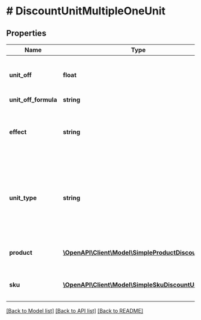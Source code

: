 # # DiscountUnitMultipleOneUnit

## Properties

Name | Type | Description | Notes
------------ | ------------- | ------------- | -------------
**unit_off** | **float** | Number of units to be granted a full value discount. | [optional]
**unit_off_formula** | **string** |  | [optional]
**effect** | **string** | Defines how the unit is added to the customer&#39;s order. | [optional]
**unit_type** | **string** | The product deemed as free, chosen from product inventory (e.g. time, items). | [optional]
**product** | [**\OpenAPI\Client\Model\SimpleProductDiscountUnit**](SimpleProductDiscountUnit.md) | Contains information about the product. | [optional]
**sku** | [**\OpenAPI\Client\Model\SimpleSkuDiscountUnit**](SimpleSkuDiscountUnit.md) | Contains information about the sku. | [optional]

[[Back to Model list]](../../README.md#models) [[Back to API list]](../../README.md#endpoints) [[Back to README]](../../README.md)
